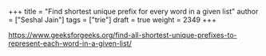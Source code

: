 +++
title = "Find shortest unique prefix for every word in a given list"
author = ["Seshal Jain"]
tags = ["trie"]
draft = true
weight = 2349
+++

<https://www.geeksforgeeks.org/find-all-shortest-unique-prefixes-to-represent-each-word-in-a-given-list/>
